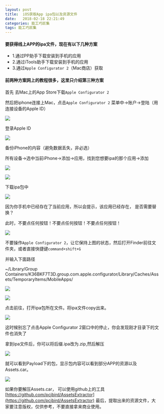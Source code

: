 ```yaml
---
layout: post
title:  iOS获取App ipa包以及资源文件
date:   2018-02-18 22:21:49
categories: 能工巧匠集
tags: 能工巧匠集
---
```


#### 要获得线上APP的ipa文件，现在有以下几种方案

- 1.通过PP助手下载安装到手机的应用
- 2.通过iTools助手下载安装到手机的应用
- 3.通过`Apple Configurator 2`（Mac商店）获取


#### 前两种方案网上的教程很多，这里只介绍第三种方案

首先 去Mac上的App Store下载`Apple Configurator 2`

然后把iphone连接上Mac，点击`Apple Configurator 2` 菜单中->账户->登陆（用连接设备的Apple ID）

![](http://ww3.sinaimg.cn/large/006tNc79ly1g3mu020m25j30k803hdgf.jpg)

登录Apple ID

![](http://ww2.sinaimg.cn/large/006tNc79ly1g3mu01xuy3j30gf063dgn.jpg)

备份iPhone的内容（避免数据丢失，非必选）

所有设备->选中当前iPhone->添加->应用，找到您想要ipa的那个应用->添加


![](http://ww4.sinaimg.cn/large/006tNc79ly1g3mu01tg9oj30q509v403.jpg)


![](http://ww2.sinaimg.cn/large/006tNc79ly1g3mu01ph19j30vs0dngo7.jpg)


下载ipa包中

![](http://ww2.sinaimg.cn/large/006tNc79ly1g3mu01hmfyj30ii05ywf3.jpg)

因为你手机中已经存在了当前应用，所以会提示，该应用已经存在， 是否需要替换？

此时，不要点任何按钮！不要点任何按钮！不要点任何按钮！


![](http://ww3.sinaimg.cn/large/006tNc79ly1g3mu4esz7cj30ch03tq3d.jpg)

不要操作`Apple Configurator 2`，让它保持上图的状态，然后打开Finder前往文件夹，或者直接快捷键`command+shift+G`

并输入下面路径

~/Library/Group Containers/K36BKF7T3D.group.com.apple.configurator/Library/Caches/Assets/TemporaryItems/MobileApps/

![](http://ww4.sinaimg.cn/large/006tNc79ly1g3mu4eoupxj30cd0bmjsk.jpg)


![](http://ww3.sinaimg.cn/large/006tNc79ly1g3mu4ekj6tj30bx044dg6.jpg)

点击前往，打开ipa包所在文件。将ipa文件copy出来。

![](http://ww3.sinaimg.cn/large/006tNc79ly1g3mu4egrqpj30q3031mxm.jpg)

这时候别忘了点击Apple Configurator 2窗口中的停止，你会发现刚才目录下的文件也消失了

拿到ipa文件后，你可以将后缀.ipa改为.zip,然后解压

![](http://ww2.sinaimg.cn/large/006tNc79ly1g3mu4ebjaxj30e8057756.jpg)

就可以看到Payload下的包，显示包内容可以看到部分APP的资源以及Assets.car。

![](http://ww1.sinaimg.cn/large/006tNc79ly1g3mu4e7ewwj30ea03q3z0.jpg)

如果你要解压Assets.car， 可以使用github上的工具 [https://github.com/pcjbird/AssetsExtractor](https://github.com/pcjbird/AssetsExtractor)
最后，提取出来的资源文件，大家要注意版权，仅供参考，不要直接拿来商业使用。